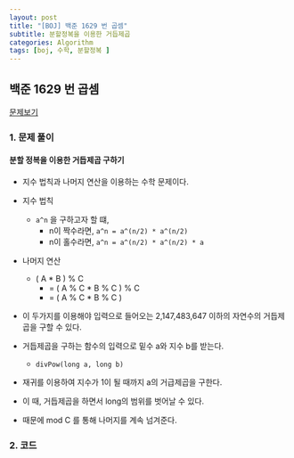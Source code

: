 ```yaml
---
layout: post
title: "[BOJ] 백준 1629 번 곱셈"
subtitle: 분할정복을 이용한 거듭제곱
categories: Algorithm
tags: [boj, 수학, 분할정복 ]
---
```


## 백준 1629 번 곱셈

[문제보기](https://www.acmicpc.net/problem/1629)

### 1. 문제 풀이

#### 분할 정복을 이용한 거듭제곱 구하기

- 지수 법칙과 나머지 연산을 이용하는 수학 문제이다.
- 지수 법칙
  - `a^n` 을 구하고자 할 떄,
    - n이 짝수라면, `a^n = a^(n/2) * a^(n/2)`
    - n이 홀수라면, `a^n = a^(n/2) * a^(n/2) * a`
- 나머지 연산
  - ( A * B ) % C
    - = ( A % C  * B % C ) % C 
    - = ( A % C  * B % C )
- 이 두가지를 이용해야 입력으로 들어오는 2,147,483,647 이하의 자연수의 거듭제곱을 구할 수 있다.

- 거듭제곱을 구하는 함수의 입력으로 밑수 a와 지수 b를 받는다.
  - `divPow(long a, long b)`
- 재귀를 이용하여 지수가 1이 될 때까지 a의 거급제곱을 구한다. 
- 이 때, 거듭제곱을 하면서 long의 범위를 벗어날 수 있다. 
- 때문에 mod C 를 통해 나머지를 계속 넘겨준다.
  

### 2. 코드

<script src="https://gist.github.com/yeonui-0626/a5fff5ca7c53e416c476c081eb49d483.js"></script>

